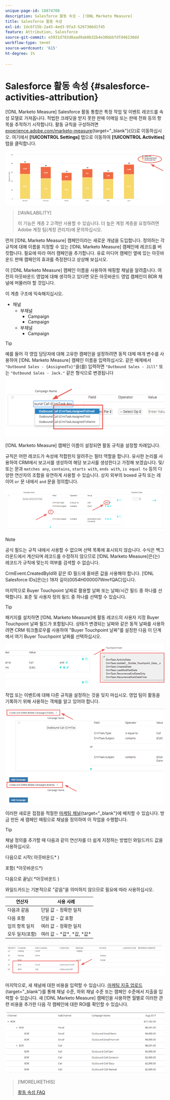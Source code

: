 ```yaml
---
unique-page-id: 18874708
description: Salesforce 활동 속성 - [!DNL Marketo Measure]
title: Salesforce 활동 속성
exl-id: 1dc6f15b-2a45-4ed3-9fa3-5267366d1f45
feature: Attribution, Salesforce
source-git-commit: e5931d783d8aad9ab0b32b4e30bbbfdfd46230dd
workflow-type: tm+mt
source-wordcount: '615'
ht-degree: 1%

---
```


# Salesforce 활동 속성 {#salesforce-activities-attribution}

[!DNL Marketo Measure] Salesforce 활동 통합은 특정 작업 및 이벤트 레코드를 속성 모델로 가져옵니다. 적법한 크레딧을 받지 못한 판매 이메일 또는 판매 전화 등의 항목을 추적하기 시작합니다. 활동 규칙을 구성하려면 [experience.adobe.com/marketo-measure](https://experience.adobe.com/marketo-measure){target="_blank"}(으)로 이동하십시오. 여기에서 **[!UICONTROL Settings]** 탭으로 이동하여 **[!UICONTROL Activities]** 탭을 클릭합니다.

![](assets/1.png)

>[!AVAILABILITY]
>
>이 기능은 계층 2 고객만 사용할 수 있습니다. 더 높은 계정 계층을 요청하려면 Adobe 계정 팀(계정 관리자)에 문의하십시오.

먼저 [!DNL Marketo Measure] 캠페인이라는 새로운 개념을 도입합니다. 정의하는 각 규칙에 대해 이름을 지정할 수 있는 [!DNL Marketo Measure] 캠페인에 레코드를 버킷합니다. 필요에 따라 여러 캠페인을 추가합니다. 유료 미디어 캠페인 옆에 있는 아웃바운드 판매 캠페인의 효과를 측정한다고 상상해 보십시오.

이 [!DNL Marketo Measure] 캠페인 이름을 사용하여 매핑할 채널을 알려줍니다. 여전히 아웃바운드 영업에 대해 생각하고 있다면 모든 아웃바운드 영업 캠페인이 BDR 채널에 머물러야 할 것입니다.

이 계층 구조에 익숙해지십시오.

* 채널
   * 부채널
      * Campaign
      * Campaign
   * 부채널
      * Campaign

>[!TIP]
>
>예를 들어 각 영업 담당자에 대해 고유한 캠페인을 설정하려면 동적 대체 매개 변수를 사용하여 [!DNL Marketo Measure] 캠페인 이름을 입력하십시오. 같은 예제에서 `"Outbound Sales - {AssignedTo}"`을(를) 입력하면 `"Outbound Sales - Jill"` 또는 `"Outbound Sales - Jack."` 같은 형식으로 변경됩니다

![](assets/2.png)

[!DNL Marketo Measure] 캠페인 이름이 설정되면 활동 규칙을 설정할 차례입니다.

규칙은 어떤 레코드가 속성에 적합한지 알려주는 필터 역할을 합니다. 유사한 논리를 사용하여 CRM에서 보고서를 생성하여 해당 보고서를 생성한다고 가정해 보겠습니다. 및/또는 문과 `matches any`, `contains`, `starts with`, `ends with`, `is equal to` 등의 다양한 연산자의 조합을 유연하게 사용할 수 있습니다. 상자 외부의 boxed 규칙 또는 레이어 `or` 문 내에서 `and` 문을 정의합니다.

![](assets/3.png)

>[!NOTE]
>
>공식 필드는 규칙 내에서 사용할 수 없으며 선택 목록에 표시되지 않습니다. 수식은 백그라운드에서 계산되며 레코드를 수정하지 않으므로 [!DNL Marketo Measure]은(는) 레코드가 규칙에 맞는지 여부를 검색할 수 없습니다.
>
>CrmEvent.CreatedById와 같은 ID 필드에 올바른 값을 사용해야 합니다. [!DNL Salesforce IDs]은(는) 18자 길이(0054H000007WmrfQAC)입니다.

마지막으로 Buyer Touchpoint 날짜로 활용할 날짜 또는 날짜/시간 필드 중 하나를 선택합니다. 표준 및 사용자 정의 필드 중 하나를 선택할 수 있습니다.

>[!TIP]
>
>패키지를 설치하면 [!DNL Marketo Measure]에 활동 레코드의 사용자 지정 Buyer Touchpoint 날짜 필드가 포함됩니다. 상태가 변경되는 날짜와 같은 동적 날짜를 사용하려면 CRM 워크플로우를 사용하여 &quot;Buyer Touchpoint 날짜&quot;를 설정한 다음 이 단계에서 여기 Buyer Touchpoint 날짜를 선택하십시오.

![](assets/4.png)

작업 또는 이벤트에 대해 다른 규칙을 설정하는 것을 잊지 마십시오. 영업 팀이 활동을 기록하기 위해 사용하는 객체를 알고 있어야 합니다.

![](assets/5.png)

이러한 새로운 접점을 적절한 [마케팅 채널](https://experience.adobe.com/#/marketo-measure/MyAccount/Business?busView=false&amp;id=10#/!/MyAccount/Business/Account.Settings.SettingsHome?tab=Channels.Online%20채널){target="_blank"}에 배치할 수 있습니다. 방금 만든 새 캠페인 매핑으로 채널을 정의하여 이 작업을 수행합니다.

>[!TIP]
>
>채널 정의를 추가할 때 다음과 같이 연산자를 더 쉽게 지정하는 방법인 와일드카드 값을 사용하십시오.
>
>다음으로 시작( 아웃바운드&#42; )
>
>포함( &#42;아웃바운드&#42;)
>
>다음으로 끝남( &#42;아웃바운드 )
>
>와일드카드는 기본적으로 &quot;같음&quot;을 의미하지 않으므로 필요에 따라 사용하십시오.

| **연산자** | **사용 사례** |
|---|---|
| 다음과 같음 | 단일 값 - 정확한 일치 |
| 다음 포함 | 단일 값 - 값 포함 |
| 임의 항목 일치 | 여러 값 - 정확한 일치 |
| 모두 일치(포함) | 여러 값 - &#42;값&#42;, &#42;값, &#42;값&#42; |

![](assets/6.png)

마지막으로, 새 채널에 대한 비용을 입력할 수 있습니다. [마케팅 지출 업로드](https://experience.adobe.com/#/marketo-measure/MyAccount/Business?busView=false&amp;id=10#/!/MyAccount/Business/Account.Settings.SettingsHome?tab=Reporting.Marketing%20Spent){target="_blank"}를 통해 채널 수준, 하위 채널 수준 또는 캠페인 수준에서 지출을 입력할 수 있습니다. 새 [!DNL Marketo Measure] 캠페인을 사용하면 월별로 이러한 관련 비용을 추가한 다음 각 캠페인에 대한 ROI를 확인할 수 있습니다.

![](assets/7.png)

>[!MORELIKETHIS]
>
>[활동 속성 FAQ](/help/advanced-marketo-measure-features/activities-attribution/activities-attribution-faq.md)
